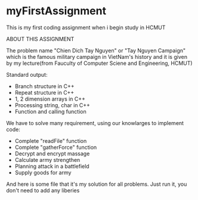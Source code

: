 # myFirstAssignment
This is my first coding assignment when i begin study in HCMUT 

ABOUT THIS ASSIGNMENT

The problem name "Chien Dich Tay Nguyen" or "Tay Nguyen Campaign" which is the famous military campaign in VietNam's history and it is given by my lecture(from Fauculty of Computer Sciene and Engineering, HCMUT)

Standard output:

+ Branch structure in C++
+ Repeat structure in C++
+ 1, 2 dimension arrays in C++
+ Processing string, char in C++
+ Function and calling function
   
We have to solve many requirement, using our knowlarges to implement code:

+ Complete "readFile" function
+ Complete "gatherForce" function
+ Decrypt and encrypt massage
+ Calculate army strengthen
+ Planning attack in a battlefield
+ Supply goods for army

And here is some file that it's my solution for all problems. Just run it, you don't need to add any liberies
